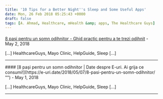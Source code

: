 ```yaml
---
title: '10 Tips for a Better Night''s Sleep and Some Useful Apps'
date: Mon, 26 Feb 2018 05:25:43 +0000
draft: false
tags: [A. Ahmad, Healthcare, mHealth &amp; apps, The Healthcare Guys]
---
```



#### 
[8 pași pentru un somn odihnitor - Ghid practic pentru a te trezi odihnit](https://ehealthromania.com/8-pasi-pentru-un-somn-odihnitor/ "") - <time datetime="2018-05-01 06:11:19">May 2, 2018</time>

\[…\] HealthcareGuys, Mayo Clinic, HelpGuide, Sleep \[…\]
<hr />
#### 
[8 pași pentru un somn odihnitor | Date despre E-uri. Ai grija ce consumi!](https://e-uri.date/2018/05/07/8-pasi-pentru-un-somn-odihnitor/ "") - <time datetime="2018-05-07 06:51:39">May 1, 2018</time>

\[…\] HealthcareGuys, Mayo Clinic, HelpGuide, Sleep \[…\]
<hr />

